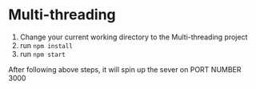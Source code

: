 # Multi-threading

1. Change your current working directory to the Multi-threading project
2. run ```npm install```
3. run ```npm start```

After following above steps, it will spin up the sever on PORT NUMBER 3000 